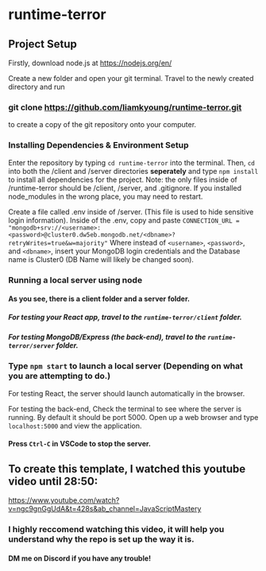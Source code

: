 # runtime-terror

## Project Setup
Firstly, download node.js at https://nodejs.org/en/

Create a new folder and open your git terminal. Travel to the newly created directory and run
### git clone https://github.com/liamkyoung/runtime-terror.git
to create a copy of the git repository onto your computer.

### Installing Dependencies & Environment Setup
Enter the repository by typing `cd runtime-terror` into the terminal.
  Then, `cd` into both the /client and /server directories **seperately** and type `npm install` to install all dependencies for the project.
  Note: the only files inside of /runtime-terror should be /client, /server, and .gitignore.
  If you installed node_modules in the wrong place, you may need to restart.
  
  Create a file called .env inside of /server. (This file is used to hide sensitive login information).
  Inside of the .env, copy and paste `CONNECTION_URL = "mongodb+srv://<username>:<password>@cluster0.dw5eb.mongodb.net/<dbname>?retryWrites=true&w=majority"`
    Where instead of `<username>`, `<password>`, and `<dbname>`, insert your MongoDB login credentials and the Database name is Cluster0 (DB Name will likely be changed soon).
  


### Running a local server using node

#### As you see, there is a client folder and a server folder.
##### For testing your React app, travel to the `runtime-terror/client` folder.
##### For testing MongoDB/Express (the back-end), travel to the `runtime-terror/server` folder.

### Type `npm start` to launch a local server (Depending on what you are attempting to do.)

For testing React, the server should launch automatically in the browser.

For testing the back-end,
Check the terminal to see where the server is running. By default it should be port 5000.
Open up a web browser and type `localhost:5000` and view the application.

#### Press `Ctrl-C` in VSCode to stop the server.

## To create this template, I watched this youtube video until 28:50: 
https://www.youtube.com/watch?v=ngc9gnGgUdA&t=428s&ab_channel=JavaScriptMastery 
### I highly reccomend watching this video, it will help you understand why the repo is set up the way it is.
#### DM me on Discord if you have any trouble!
